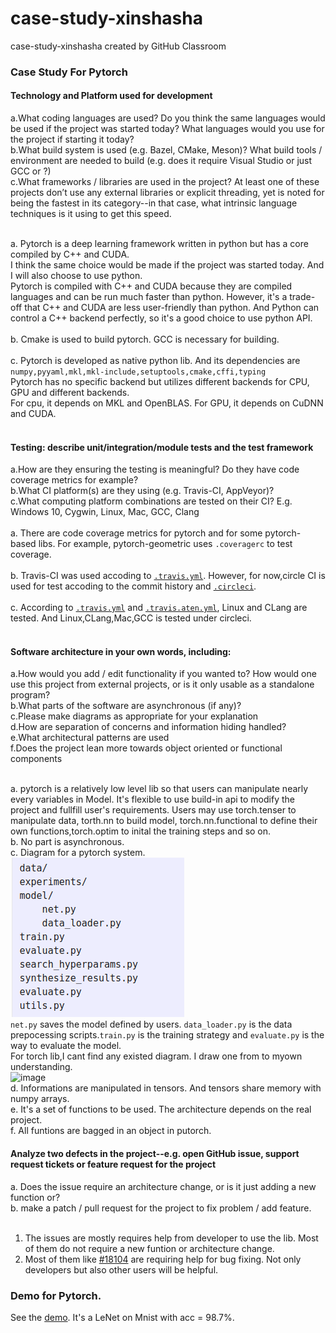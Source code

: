 # case-study-xinshasha
case-study-xinshasha created by GitHub Classroom

### Case Study For Pytorch
#### Technology and Platform used for development
a.What coding languages are used? Do you think the same languages would be used if the project was started today? What languages would you use for the project if starting it today?<br>
b.What build system is used (e.g. Bazel, CMake, Meson)? What build tools / environment are needed to build (e.g. does it require Visual Studio or just GCC or ?)<br>
c.What frameworks / libraries are used in the project? At least one of these projects don’t use any external libraries or explicit threading, yet is noted for being the fastest in its category--in that case, what intrinsic language techniques is it using to get this speed.<br><br>

a. Pytorch is a deep learning framework written in python but has a core compiled by C++ and CUDA. <br>
I think the same choice would be made if the project was started today. And I will also choose to use python.<br>
Pytorch is compiled with C++ and CUDA because they are compiled languages and can be run much faster than python. However, it's a trade-off that C++ and CUDA are less user-friendly than python.
And Python can control a C++ backend perfectly, so it's a good choice to use python API.<br><br>
b. Cmake is used to build pytorch. GCC is necessary for building.<br><br>
c. Pytorch is developed as native python lib. And its dependencies are ```numpy,pyyaml,mkl,mkl-include,setuptools,cmake,cffi,typing```<br>
Pytorch has no specific backend but utilizes different backends for CPU, GPU and different backends.<br>
For cpu, it depends on MKL and OpenBLAS. For GPU, it depends on CuDNN and CUDA.<br><br>

#### Testing: describe unit/integration/module tests and the test framework
a.How are they ensuring the testing is meaningful? Do they have code coverage metrics for example?<br>
b.What CI platform(s) are they using (e.g. Travis-CI, AppVeyor)?<br>
c.What computing platform combinations are tested on their CI? E.g. Windows 10, Cygwin, Linux, Mac, GCC, Clang<br>
<br>
a. There are code coverage metrics for pytorch and for some pytorch-based libs. For example, pytorch-geometric uses ```.coveragerc``` to test coverage.<br><br>
b. Travis-CI was used accoding to [```.travis.yml```](https://github.com/pytorch/pytorch/blob/master/.travis.yml). However, for now,circle CI is used for test accoding to the commit history and [```.circleci```](https://github.com/pytorch/pytorch/tree/master/.circleci).<br><br>
c. According to  [```.travis.yml```](https://github.com/pytorch/pytorch/blob/master/.travis.yml) and [```.travis.aten.yml```](https://github.com/pytorch/pytorch/blob/master/.travis.aten.yml), Linux and CLang are tested.
And Linux,CLang,Mac,GCC is tested under circleci.<br><br>

#### Software architecture in your own words, including:
a.How would you add / edit functionality if you wanted to? How would one use this project from external projects, or is it only usable as a standalone program?<br>
b.What parts of the software are asynchronous (if any)?<br>
c.Please make diagrams as appropriate for your explanation<br>
d.How are separation of concerns and information hiding handled?<br>
e.What architectural patterns are used<br>
f.Does the project lean more towards object oriented or functional components<br><br>

a. pytorch is a relatively low level lib so that users can manipulate nearly every variables in Model. It's flexible to use build-in api to modify the project and fullfill user's requirements.
Users may use torch.tenser to manipulate data, torth.nn to build model, torch.nn.functional to define their own functions,torch.optim to inital the training steps and so on.<br>
b. No part is asynchronous.<br>
c. Diagram for a pytorch system.<br>
![image](https://github.com/ec500-software-engineering/case-study-xinshasha/blob/master/Pytorch_Structure.png)<br>
```net.py``` saves the model defined by users. ```data_loader.py``` is the data prepocessing scripts.```train.py``` is the training strategy and ```evaluate.py``` is the way to evaluate the model.<br>
For torch lib,I cant find any existed diagram. I draw one from to myown understanding.<br>
![image](https://github.com/ec500-software-engineering/case-study-xinshasha/blob/master/Torch.png)<br>
d. Informations are manipulated in tensors. And tensors share memory with numpy arrays.<br>
e. It's a set of functions to be used. The architecture depends on the real project.<br>
f. All funtions are bagged in an object in putorch.

#### Analyze two defects in the project--e.g. open GitHub issue, support request tickets or feature request for the project<br>
a. Does the issue require an architecture change, or is it just adding a new function or?<br>
b. make a patch / pull request for the project to fix problem / add feature.<br>
<br>
1. The issues are mostly requires help from developer to use the lib. Most of them do not require a new funtion or architecture change.<br>
2. Most of them like [#18104](https://github.com/pytorch/pytorch/issues/18104) are requiring help for bug fixing. Not only developers but also other users will be helpful.<br>
### Demo for Pytorch.<br>
See the [demo](https://github.com/ec500-software-engineering/case-study-xinshasha/blob/master/Demo_Torch.ipynb).
It's a LeNet on Mnist with acc = 98.7%.





